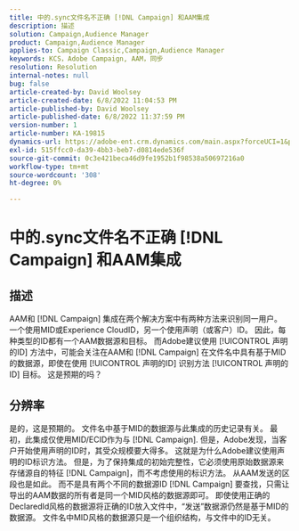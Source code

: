```yaml
---
title: 中的.sync文件名不正确 [!DNL Campaign] 和AAM集成
description: 描述
solution: Campaign,Audience Manager
product: Campaign,Audience Manager
applies-to: Campaign Classic,Campaign,Audience Manager
keywords: KCS，Adobe Campaign, AAM，同步
resolution: Resolution
internal-notes: null
bug: false
article-created-by: David Woolsey
article-created-date: 6/8/2022 11:04:53 PM
article-published-by: David Woolsey
article-published-date: 6/8/2022 11:37:59 PM
version-number: 1
article-number: KA-19815
dynamics-url: https://adobe-ent.crm.dynamics.com/main.aspx?forceUCI=1&pagetype=entityrecord&etn=knowledgearticle&id=7dd5f164-7fe7-ec11-bb3c-000d3a3b1f18
exl-id: 515ffcc0-da39-4bb3-beb7-d0814ede536f
source-git-commit: 0c3e421beca46d9fe1952b1f98538a50697216a0
workflow-type: tm+mt
source-wordcount: '308'
ht-degree: 0%

---
```


# 中的.sync文件名不正确 [!DNL Campaign] 和AAM集成

## 描述


AAM和 [!DNL Campaign] 集成在两个解决方案中有两种方法来识别同一用户。 一个使用MID或Experience CloudID，另一个使用声明（或客户）ID。 因此，每种类型的ID都有一个AAM数据源和目标。 而Adobe建议使用 [!UICONTROL 声明的ID] 方法中，可能会关注在AAM和 [!DNL Campaign] 在文件名中具有基于MID的数据源，即使在使用 [!UICONTROL 声明的ID] 识别方法 [!UICONTROL 声明的ID] 目标。 这是预期的吗？


## 分辨率


是的，这是预期的。 文件名中基于MID的数据源与此集成的历史记录有关。 最初，此集成仅使用MID/ECID作为与 [!DNL Campaign]. 但是，Adobe发现，当客户开始使用声明的ID时，其受众规模要大得多。 这就是为什么Adobe建议使用声明的ID标识方法。 但是，为了保持集成的初始完整性，它必须使用原始数据源来存储源自的特征 [!DNL Campaign]，而不考虑使用的标识方法。 从AAM发送的区段也是如此。 而不是具有两个不同的数据源ID [!DNL Campaign] 要查找，只需让导出的AAM数据的所有者是同一个MID风格的数据源即可。 即使使用正确的DeclaredId风格的数据源将正确的ID放入文件中，“发送”数据源仍然是基于MID的数据源。 文件名中MID风格的数据源只是一个组织结构，与文件中的ID无关。

